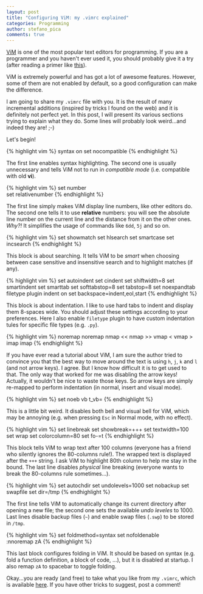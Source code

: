 ```yaml
---
layout: post
title: "Configuring ViM: my .vimrc explained"
categories: Programming
author: stefano_pica
comments: true
---
```


[ViM](http://www.vim.org) is one of the most popular text editors for 
programming. If
you are a programmer and you haven't ever used it, you should probably give 
it a try (after reading a primer like [this](https://danielmiessler.com/study/vim/#gs.944UoJI)).

ViM is extremely powerful and has got a lot of awesome features. However, some
of them are not enabled by default, so a good configuration can make the
difference.

I am going to share my `.vimrc` file with you. It is the result of many incremental
additions (inspired by tricks I found on the web) and it is definitely not perfect yet.
In this post, I will present 
its various sections trying to explain what they do. Some lines will
probably look weird...and indeed they are! ;-) 

Let's begin!

{% highlight vim %}
syntax on
set nocompatible
{% endhighlight %}

The first line enables syntax highlighting. The second one is usually
unnecessary and tells ViM not to
run in *compatible mode* (i.e. compatible with old **vi**). 

{% highlight vim %}
set number	
set relativenumber
{% endhighlight %}

The first line simply makes ViM display line numbers, like other editors do. The
second one tells it to use **relative** numbers: you will see the absolute line
number on the current line and the distance from it on the other ones. *Why?!*
It simplifies the usage of commands like `6dd`, `5j` and so on.

{% highlight vim %}
set showmatch
set hlsearch
set smartcase
set incsearch
{% endhighlight %}

This block is about searching. It tells ViM to be *smart* when choosing between
case sensitive and insensitive search and to highlight matches (if any).
	 
{% highlight vim %}
set autoindent
set cindent
set shiftwidth=8
set smartindent
set smarttab
set softtabstop=8
set tabstop=8
set noexpandtab
filetype plugin indent on
set backspace=indent,eol,start
{% endhighlight %}

This block is about indentation. I like to use hard tabs to indent and display
them 8-spaces wide. You should adjust these settings according to your
preferences. Here I also enable `filetype` plugin to have custom indentation
tules for specific file types (e.g. `.py`).

{% highlight vim %}
noremap <Up> <NOP>
noremap <Down> <NOP>
nmap <silent> <Left> <<
nmap <silent> <Right> >>
vmap <silent> <Left> <
vmap <silent> <Right> >
imap <silent> <Left> <C-D>
imap <silent> <Right> <C-T>
{% endhighlight %}

If you have ever read a tutorial about ViM, I am sure the author tried to 
convince you that the best way to move around the text is using `h`, `j`,
`k` and `l` (and not arrow keys). I agree. But I know how difficult it is to
get used to that. The only way that worked for me was disabling the arrow keys!
Actually, it wouldn't be nice to waste those keys. So arrow keys are simply
re-mapped to perform indentation (in normal, insert and visual mode).

{% highlight vim %}
set noeb vb t_vb=
{% endhighlight %}

This is a little bit weird. It disables both bell and visual bell for ViM,
which may be annoying (e.g. when pressing `Esc` in Normal mode, with no effect).

{% highlight vim %}
set linebreak
set showbreak=+++
set textwidth=100
set wrap
set colorcolumn=80
set fo-=t 
{% endhighlight %}

This block tells ViM to wrap text after 100 columns (everyone has a friend who
silently ignores the 80-columns rule!). The wrapped text is displayed after
the `+++` string. I ask ViM to highlight 80th column to help me stay in the
bound. The last line disables *physical* line breaking (everyone
wants to break the 80-columns rule sometimes...).

{% highlight vim %}
set autochdir
set undolevels=1000
set nobackup
set swapfile
set dir=/tmp
{% endhighlight %}

The first line tells ViM to automatically change its current directory after
opening a new file; the second one sets the available *undo leveles* to 1000.
Last lines disable backup files (`~`) and enable swap files (`.swp`) to be
stored in `/tmp`.

{% highlight vim %}
set foldmethod=syntax
set nofoldenable    
:nnoremap <space> zA
{% endhighlight %}

This last block configures folding in ViM. It should be based on syntax (e.g.
fold a function definition, a block of code, ...), but it is disabled at
startup. I also remap `zA` to spacebar to toggle folding.

Okay...you are ready (and free) to take what you like from my `.vimrc`, which is
available [here](https://gist.github.com/childerico/1da555429dd8f16ca82adeaeb06a12ac).
If you have other tricks to suggest, post a comment!

